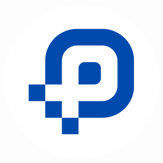 <svg xmlns="http://www.w3.org/2000/svg" xmlns:xlink="http://www.w3.org/1999/xlink" width="500" zoomAndPan="magnify" viewBox="0 0 375 374.999991" height="500" preserveAspectRatio="xMidYMid meet" version="1.0"><defs><clipPath id="285799478e"><path d="M 5.136719 5.136719 L 369.863281 5.136719 L 369.863281 369.863281 L 5.136719 369.863281 Z M 5.136719 5.136719 " clip-rule="nonzero"/></clipPath><clipPath id="579abfe6c2"><path d="M 187.5 5.136719 C 86.785156 5.136719 5.136719 86.785156 5.136719 187.5 C 5.136719 288.214844 86.785156 369.863281 187.5 369.863281 C 288.214844 369.863281 369.863281 288.214844 369.863281 187.5 C 369.863281 86.785156 288.214844 5.136719 187.5 5.136719 Z M 187.5 5.136719 " clip-rule="nonzero"/></clipPath><clipPath id="5777373d18"><path d="M 63.199219 63.199219 L 311.449219 63.199219 L 311.449219 311.449219 L 63.199219 311.449219 Z M 63.199219 63.199219 " clip-rule="nonzero"/></clipPath></defs><g clip-path="url(#285799478e)"><g clip-path="url(#579abfe6c2)"><path fill="#ffffff" d="M 5.136719 5.136719 L 369.863281 5.136719 L 369.863281 369.863281 L 5.136719 369.863281 Z M 5.136719 5.136719 " fill-opacity="1" fill-rule="nonzero"/></g></g><g clip-path="url(#5777373d18)"><path fill="#004aad" d="M 141.558594 233.441406 L 141.558594 272.621094 L 180.738281 272.621094 L 180.738281 233.441406 L 236.523438 233.441406 C 246.566406 233.441406 255.316406 229.363281 261.929688 222.800781 C 268.492188 216.238281 272.570312 207.4375 272.570312 197.394531 L 272.570312 138.425781 C 272.570312 128.382812 268.492188 119.632812 261.929688 113.019531 C 255.367188 106.457031 246.566406 102.378906 236.523438 102.378906 L 177.605469 102.378906 C 167.5625 102.378906 158.8125 106.457031 152.199219 113.019531 C 145.585938 119.582031 141.558594 128.382812 141.558594 138.425781 L 141.558594 194.210938 L 63.199219 194.210938 L 63.199219 233.390625 L 141.558594 233.390625 Z M 102.378906 194.261719 L 102.378906 138.425781 C 102.378906 117.742188 110.832031 98.949219 124.304688 85.125 C 138.125 71.652344 156.921875 63.199219 177.605469 63.199219 L 236.523438 63.199219 C 257.207031 63.199219 276 71.652344 289.824219 85.125 C 303.347656 98.949219 311.800781 117.742188 311.800781 138.425781 L 311.800781 197.34375 C 311.800781 218.027344 303.347656 236.820312 289.875 250.644531 C 276.101562 264.117188 257.257812 272.570312 236.574219 272.570312 L 180.738281 272.570312 L 180.738281 311.800781 L 141.558594 311.800781 L 141.558594 272.621094 L 102.378906 272.621094 Z M 219.023438 141.558594 L 195.207031 141.558594 C 191.425781 141.558594 187.699219 143.148438 185.164062 145.933594 C 182.328125 148.417969 180.785156 152.199219 180.785156 155.976562 L 180.785156 194.210938 L 219.023438 194.210938 C 222.800781 194.210938 226.53125 192.621094 229.066406 189.835938 C 231.898438 187.351562 233.441406 183.570312 233.441406 179.792969 L 233.441406 155.976562 C 233.441406 152.199219 231.851562 148.46875 229.066406 145.933594 C 226.53125 143.148438 222.75 141.558594 219.023438 141.558594 Z M 219.023438 141.558594 " fill-opacity="1" fill-rule="nonzero"/></g></svg>

